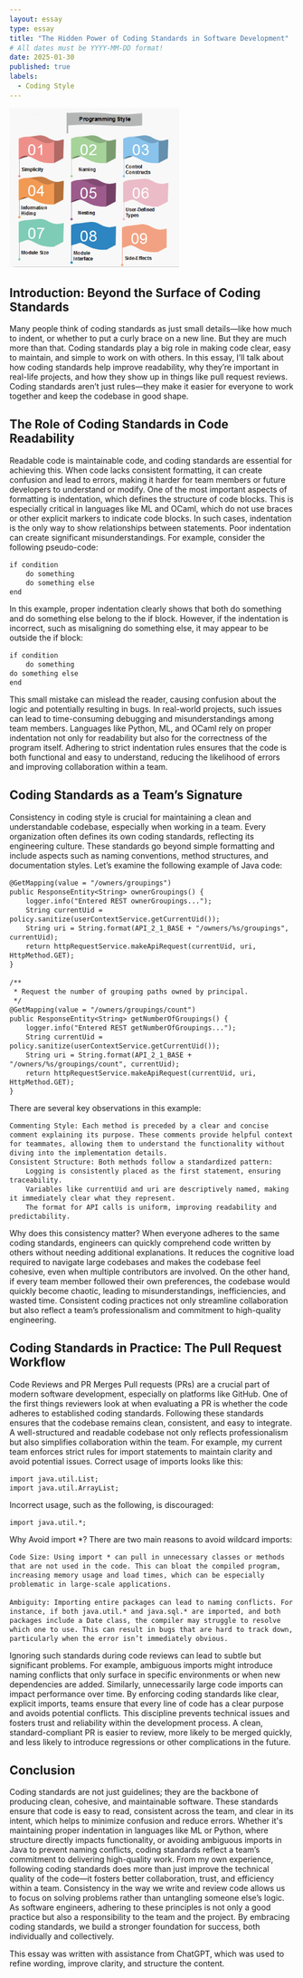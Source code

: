 ```yaml
---
layout: essay
type: essay
title: "The Hidden Power of Coding Standards in Software Development"
# All dates must be YYYY-MM-DD format!
date: 2025-01-30
published: true
labels:
  - Coding Style
---
```


<img width="300px" class="rounded float-start pe-4" src="../img/software-engineering-programming-style.png">

## Introduction: Beyond the Surface of Coding Standards

Many people think of coding standards as just small details—like how much to indent, or whether to put a curly brace on a new line. But they are much more than that. Coding standards play a big role in making code clear, easy to maintain, and simple to work on with others. In this essay, I’ll talk about how coding standards help improve readability, why they’re important in real-life projects, and how they show up in things like pull request reviews. Coding standards aren’t just rules—they make it easier for everyone to work together and keep the codebase in good shape.

## The Role of Coding Standards in Code Readability

Readable code is maintainable code, and coding standards are essential for achieving this. When code lacks consistent formatting, it can create confusion and lead to errors, making it harder for team members or future developers to understand or modify. One of the most important aspects of formatting is indentation, which defines the structure of code blocks. This is especially critical in languages like ML and OCaml, which do not use braces or other explicit markers to indicate code blocks. In such cases, indentation is the only way to show relationships between statements. Poor indentation can create significant misunderstandings. For example, consider the following pseudo-code:

```
if condition
    do something
    do something else
end
```
In this example, proper indentation clearly shows that both do something and do something else belong to the if block. However, if the indentation is incorrect, such as misaligning do something else, it may appear to be outside the if block:

```
if condition
    do something
do something else
end
```
This small mistake can mislead the reader, causing confusion about the logic and potentially resulting in bugs. In real-world projects, such issues can lead to time-consuming debugging and misunderstandings among team members. Languages like Python, ML, and OCaml rely on proper indentation not only for readability but also for the correctness of the program itself. Adhering to strict indentation rules ensures that the code is both functional and easy to understand, reducing the likelihood of errors and improving collaboration within a team.
## Coding Standards as a Team’s Signature

Consistency in coding style is crucial for maintaining a clean and understandable codebase, especially when working in a team. Every organization often defines its own coding standards, reflecting its engineering culture. These standards go beyond simple formatting and include aspects such as naming conventions, method structures, and documentation styles. Let’s examine the following example of Java code:

```
@GetMapping(value = "/owners/groupings")
public ResponseEntity<String> ownerGroupings() {
    logger.info("Entered REST ownerGroupings...");
    String currentUid = policy.sanitize(userContextService.getCurrentUid());
    String uri = String.format(API_2_1_BASE + "/owners/%s/groupings", currentUid);
    return httpRequestService.makeApiRequest(currentUid, uri, HttpMethod.GET);
}

/**
 * Request the number of grouping paths owned by principal.
 */
@GetMapping(value = "/owners/groupings/count")
public ResponseEntity<String> getNumberOfGroupings() {
    logger.info("Entered REST getNumberOfGroupings...");
    String currentUid = policy.sanitize(userContextService.getCurrentUid());
    String uri = String.format(API_2_1_BASE + "/owners/%s/groupings/count", currentUid);
    return httpRequestService.makeApiRequest(currentUid, uri, HttpMethod.GET);
}
```
There are several key observations in this example:

    Commenting Style: Each method is preceded by a clear and concise comment explaining its purpose. These comments provide helpful context for teammates, allowing them to understand the functionality without diving into the implementation details.
    Consistent Structure: Both methods follow a standardized pattern:
        Logging is consistently placed as the first statement, ensuring traceability.
        Variables like currentUid and uri are descriptively named, making it immediately clear what they represent.
        The format for API calls is uniform, improving readability and predictability.

Why does this consistency matter? When everyone adheres to the same coding standards, engineers can quickly comprehend code written by others without needing additional explanations. It reduces the cognitive load required to navigate large codebases and makes the codebase feel cohesive, even when multiple contributors are involved. On the other hand, if every team member followed their own preferences, the codebase would quickly become chaotic, leading to misunderstandings, inefficiencies, and wasted time. Consistent coding practices not only streamline collaboration but also reflect a team’s professionalism and commitment to high-quality engineering.
 
## Coding Standards in Practice: The Pull Request Workflow
Code Reviews and PR Merges
Pull requests (PRs) are a crucial part of modern software development, especially on platforms like GitHub. One of the first things reviewers look at when evaluating a PR is whether the code adheres to established coding standards. Following these standards ensures that the codebase remains clean, consistent, and easy to integrate. A well-structured and readable codebase not only reflects professionalism but also simplifies collaboration within the team. For example, my current team enforces strict rules for import statements to maintain clarity and avoid potential issues.
Correct usage of imports looks like this:
```
import java.util.List;
import java.util.ArrayList;
```
Incorrect usage, such as the following, is discouraged:
```
import java.util.*;
```
Why Avoid import *?
There are two main reasons to avoid wildcard imports:

    Code Size: Using import * can pull in unnecessary classes or methods that are not used in the code. This can bloat the compiled program, increasing memory usage and load times, which can be especially problematic in large-scale applications.

    Ambiguity: Importing entire packages can lead to naming conflicts. For instance, if both java.util.* and java.sql.* are imported, and both packages include a Date class, the compiler may struggle to resolve which one to use. This can result in bugs that are hard to track down, particularly when the error isn’t immediately obvious.

Ignoring such standards during code reviews can lead to subtle but significant problems. For example, ambiguous imports might introduce naming conflicts that only surface in specific environments or when new dependencies are added. Similarly, unnecessarily large code imports can impact performance over time. By enforcing coding standards like clear, explicit imports, teams ensure that every line of code has a clear purpose and avoids potential conflicts. This discipline prevents technical issues and fosters trust and reliability within the development process. A clean, standard-compliant PR is easier to review, more likely to be merged quickly, and less likely to introduce regressions or other complications in the future.

## Conclusion

Coding standards are not just guidelines; they are the backbone of producing clean, cohesive, and maintainable software. These standards ensure that code is easy to read, consistent across the team, and clear in its intent, which helps to minimize confusion and reduce errors. Whether it's maintaining proper indentation in languages like ML or Python, where structure directly impacts functionality, or avoiding ambiguous imports in Java to prevent naming conflicts, coding standards reflect a team’s commitment to delivering high-quality work. From my own experience, following coding standards does more than just improve the technical quality of the code—it fosters better collaboration, trust, and efficiency within a team. Consistency in the way we write and review code allows us to focus on solving problems rather than untangling someone else’s logic. As software engineers, adhering to these principles is not only a good practice but also a responsibility to the team and the project. By embracing coding standards, we build a stronger foundation for success, both individually and collectively.

This essay was written with assistance from ChatGPT, which was used to refine wording, improve clarity, and structure the content.
